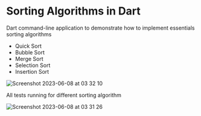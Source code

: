 # Sorting Algorithms in Dart

Dart command-line application to demonstrate how to implement essentials sorting algorithms

- Quick Sort
- Bubble Sort
- Merge Sort
- Selection Sort
- Insertion Sort

![Screenshot 2023-06-08 at 03 32 10](https://github.com/antonio-nicolau/sorting-algortihm-with-dart/assets/67912928/8da6a928-9f55-4d84-88b7-728e795754cb)

All tests running for different sorting algorithm

![Screenshot 2023-06-08 at 03 31 26](https://github.com/antonio-nicolau/sorting-algortihm-with-dart/assets/67912928/7ce66d19-210b-4d82-bd5b-19bde006dd0c)
